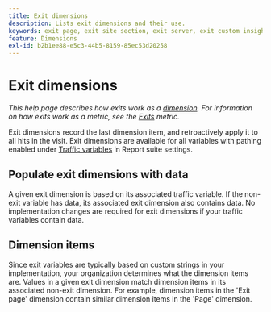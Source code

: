 ```yaml
---
title: Exit dimensions
description: Lists exit dimensions and their use.
keywords: exit page, exit site section, exit server, exit custom insight
feature: Dimensions
exl-id: b2b1ee88-e5c3-44b5-8159-85ec53d20258
---
```

# Exit dimensions

*This help page describes how exits work as a [dimension](overview.md). For information on how exits work as a metric, see the [Exits](../metrics/exits.md) metric.*

Exit dimensions record the last dimension item, and retroactively apply it to all hits in the visit. Exit dimensions are available for all variables with pathing enabled under [Traffic variables](/help/admin/admin/c-manage-report-suites/c-edit-report-suites/c-traffic-variables/traffic-var.md) in Report suite settings.

## Populate exit dimensions with data

A given exit dimension is based on its associated traffic variable. If the non-exit variable has data, its associated exit dimension also contains data. No implementation changes are required for exit dimensions if your traffic variables contain data.

## Dimension items

Since exit variables are typically based on custom strings in your implementation, your organization determines what the dimension items are. Values in a given exit dimension match dimension items in its associated non-exit dimension. For example, dimension items in the 'Exit page' dimension contain similar dimension items in the 'Page' dimension.
